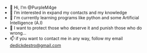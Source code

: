 - 👋 Hi, I’m @PurpleM4ge
- 👀 I’m interested in expand my contacts and my knowledge
- 🌱 I'm currently learning programs like python and some Artificial Intelligence (A.I)
- 💞️ I want to protect those who deserve it and punish those who do wrong...
- 📫 if you want to contact me in any way, follow my email dedickdestro@gmail.com
